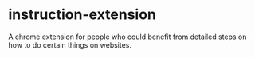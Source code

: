 # instruction-extension
A chrome extension for people who could benefit from detailed steps on how to do certain things on websites.
